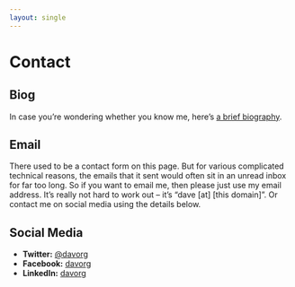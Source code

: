 ```yaml
---
layout: single
---
```


# Contact

## Biog

In case you’re wondering whether you know me, here’s
[a brief biography](/contact/biog/).

## Email

There used to be a contact form on this page. But for various complicated
technical reasons, the emails that it sent would often sit in an unread
inbox for far too long. So if you want to email me, then please just use
my email address. It’s really not hard to work out – it’s
“dave [at] [this domain]”. Or contact me on social media using the details
below.

## Social Media

* **Twitter:**	[@davorg](https://twitter.com/davorg)
* **Facebook:**	[davorg](https://www.facebook.com/davorg/)
* **LinkedIn:** [davorg](https://www.linkedin.com/in/davorg/)

